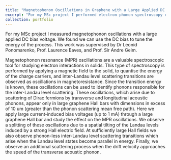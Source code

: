 ```yaml
---
title: "Magnetophonon Oscillations in Graphene with a Large Applied DC Bias Voltage"
excerpt: "For my MSc project I performed electron-phonon spectroscopy of graphene with electrical transport measurements. "
collection: portfolio
---
```


For my MSc project I measured magnetophonon oscillations with a large applied DC bias voltage. We found we can use the DC bias to tune the energy of the process. This work was supervised by Dr Leonid Ponomarenko, Prof. Laurence Eaves, and Prof. Sir Andre Geim.

Magnetophonon resonance (MPR) oscillations are a valuable spectroscopic tool for studying electron interactions in solids. This type of spectroscopy is performed by applying a magnetic field to the solid, to quantise the energy of the charge carriers, and inter-Landau level scattering transitions are observed as oscillations in magnetoresistance. Since the transition energy is known, these oscillations can be used to identify phonons responsible for the inter-Landau level scattering. These oscillations, which arise due to scattering of Dirac fermions by transverse and longitudinal acoustic phonons, appear only in large graphene Hall bars with dimensions in excess of 10 um (greater than the phonon scattering mean free path). Here we apply large current-induced bias voltages (up to 1 mA) through a large graphene Hall bar and study the effect on the MPR oscillations. We observe a splitting of these oscillations due to a spatial tilting of the Landau levels induced by a strong Hall electric field. At sufficiently large Hall fields we also observe phonon-less inter-Landau level scattering transitions which arise when the Landau level states become parallel in energy. Finally, we observe an additional scattering process when the drift velocity approaches the speed of the transverse acoustic phonon.

